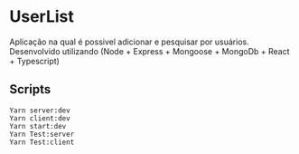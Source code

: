 # UserList
Aplicação na qual é possivel adicionar e pesquisar por usuários.
Desenvolvido utilizando (Node + Express + Mongoose + MongoDb + React + Typescript)

## Scripts
```
Yarn server:dev
Yarn client:dev
Yarn start:dev
Yarn Test:server
Yarn Test:client
```
